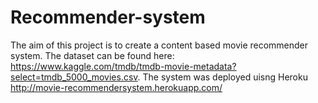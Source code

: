# Recommender-system
The aim of this project is to create a content based movie recommender system. The dataset can be found here: https://www.kaggle.com/tmdb/tmdb-movie-metadata?select=tmdb_5000_movies.csv.
The system was deployed uisng Heroku http://movie-recommendersystem.herokuapp.com/
